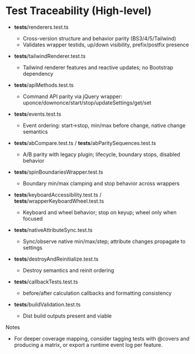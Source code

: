 # Test Traceability (High-level)

- __tests__/renderers.test.ts
  - Cross-version structure and behavior parity (BS3/4/5/Tailwind)
  - Validates wrapper testids, up/down visibility, prefix/postfix presence

- __tests__/tailwindRenderer.test.ts
  - Tailwind renderer features and reactive updates; no Bootstrap dependency

- __tests__/apiMethods.test.ts
  - Command API parity via jQuery wrapper: uponce/downonce/start/stop/updateSettings/get/set

- __tests__/events.test.ts
  - Event ordering: start→stop, min/max before change, native change semantics

- __tests__/abCompare.test.ts / __tests__/abParitySequences.test.ts
  - A/B parity with legacy plugin; lifecycle, boundary stops, disabled behavior

- __tests__/spinBoundariesWrapper.test.ts
  - Boundary min/max clamping and stop behavior across wrappers

- __tests__/keyboardAccessibility.test.ts / __tests__/wrapperKeyboardWheel.test.ts
  - Keyboard and wheel behavior; stop on keyup; wheel only when focused

- __tests__/nativeAttributeSync.test.ts
  - Sync/observe native min/max/step; attribute changes propagate to settings

- __tests__/destroyAndReinitialize.test.ts
  - Destroy semantics and reinit ordering

- __tests__/callbackTests.test.ts
  - before/after calculation callbacks and formatting consistency

- __tests__/buildValidation.test.ts
  - Dist build outputs present and viable

Notes
- For deeper coverage mapping, consider tagging tests with @covers and producing a matrix, or export a runtime event log per feature.
